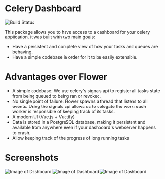 # Celery Dashboard

![Build Status](https://travis-ci.org/mehdigmira/celery-dashboard.svg?branch=master)

This package allows you to have access to a dashboard for your celery application.
It was built with two main goals:
- Have a persistent and complete view of how your tasks and queues are behaving.
- Have a simple codebase in order for it to be easily extensible.

# Advantages over Flower

- A simple codebase: We use celery's signals api to register all tasks state from being queued to being ran or revoked.
- No single point of failure: Flower spawns a thread that listens to all events. Using the signals api allows us to delegate the work: each worker is responsible of keeping track of its tasks.
- A modern UI (Vue.js + Vuetify)
- Data is stored in a PostgreSQL database, making it persistent and available from anywhere even if your dashboard's webserver happens to crash.
- Allow keeping track of the progress of long running tasks

# Screenshots

![Image of Dashboard](https://image.ibb.co/iPWTMc/jobs_tab.png)
![Image of Dashboard](https://image.ibb.co/hifNgc/run_task.png)
![Image of Dashboard](https://image.ibb.co/dpiuSH/workers_tab.png)
